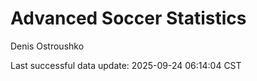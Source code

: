 # Advanced Soccer Statistics
Denis Ostroushko

<!-- gfm -->

Last successful data update: 2025-09-24 06:14:04 CST
